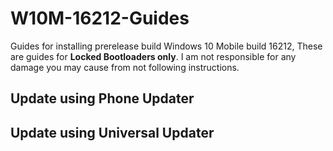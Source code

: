# W10M-16212-Guides

Guides for installing prerelease build Windows 10 Mobile build 16212, These are guides for **Locked Bootloaders only**. I am not responsible for any damage you may cause from not following instructions.



## Update using Phone Updater

## Update using Universal Updater

